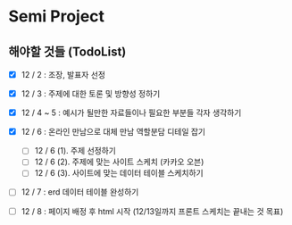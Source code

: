 # Semi Project

## 해야할 것들 (TodoList)

- [x] 12 / 2       :   조장, 발표자 선정 
- [x] 12 / 3       :   주제에 대한 토론 및 방향성 정하기
- [x] 12 / 4 ~ 5   :   예시가 될만한 자료들이나 필요한 부분들 각자 생각하기
- [x] 12 / 6       :   온라인 만남으로 대체 만남 역할분담 디테일 잡기
  - [ ] 12 / 6 (1). 주제 선정하기
  - [ ] 12 / 6 (2). 주제에 맞는 사이트 스케치 (카카오 오븐)
  - [ ] 12 / 6 (3). 사이트에 맞는 데이터 테이블 스케치하기
- [ ] 12 / 7       : erd 데이터 테이블 완성하기
- [ ] 12 / 8       : 페이지 배정 후 html 시작 (12/13일까지 프론트 스케치는 끝내는 것 목표)


